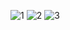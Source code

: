 ![1](https://github.com/user-attachments/assets/ab4973d7-87e9-40f2-a252-20dcd79be105)
![2](https://github.com/user-attachments/assets/4d031b7c-17f2-4b9d-9cc5-9ea3a5155ff5)
![3](https://github.com/user-attachments/assets/5c72b1bf-49b0-4366-9d71-e64912456691)
